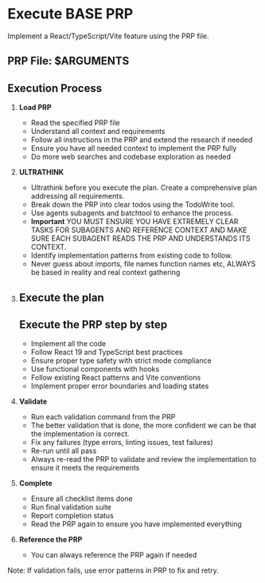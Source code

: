 # Execute BASE PRP

Implement a React/TypeScript/Vite feature using the PRP file.

## PRP File: $ARGUMENTS

## Execution Process

1. **Load PRP**
   - Read the specified PRP file
   - Understand all context and requirements
   - Follow all instructions in the PRP and extend the research if needed
   - Ensure you have all needed context to implement the PRP fully
   - Do more web searches and codebase exploration as needed

2. **ULTRATHINK**
   - Ultrathink before you execute the plan. Create a comprehensive plan addressing all requirements.
   - Break down the PRP into clear todos using the TodoWrite tool.
   - Use agents subagents and batchtool to enhance the process.
   - **Important** YOU MUST ENSURE YOU HAVE EXTREMELY CLEAR TASKS FOR SUBAGENTS AND REFERENCE CONTEXT AND MAKE SURE EACH SUBAGENT READS THE PRP AND UNDERSTANDS ITS CONTEXT.
   - Identify implementation patterns from existing code to follow.
   - Never guess about imports, file names function names etc, ALWAYS be based in reality and real context gathering

3. ## **Execute the plan**

   ## Execute the PRP step by step
   - Implement all the code
   - Follow React 19 and TypeScript best practices
   - Ensure proper type safety with strict mode compliance
   - Use functional components with hooks
   - Follow existing React patterns and Vite conventions
   - Implement proper error boundaries and loading states

4. **Validate**
   - Run each validation command from the PRP
   - The better validation that is done, the more confident we can be that the implementation is correct.
   - Fix any failures (type errors, linting issues, test failures)
   - Re-run until all pass
   - Always re-read the PRP to validate and review the implementation to ensure it meets the requirements

5. **Complete**
   - Ensure all checklist items done
   - Run final validation suite
   - Report completion status
   - Read the PRP again to ensure you have implemented everything

6. **Reference the PRP**
   - You can always reference the PRP again if needed

Note: If validation fails, use error patterns in PRP to fix and retry.